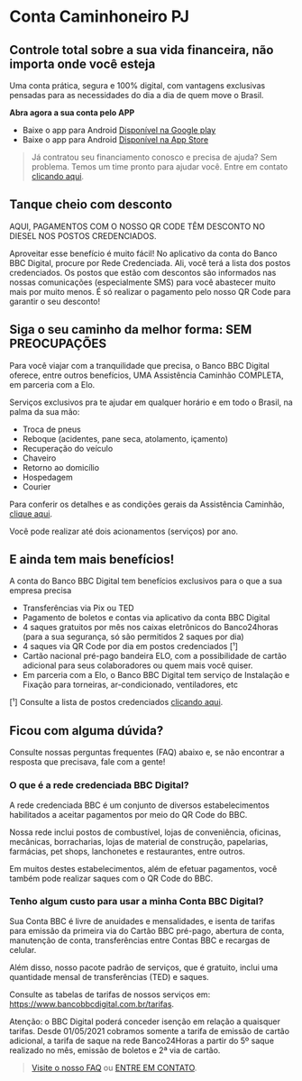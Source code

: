 # Conta Caminhoneiro PJ

## Controle total sobre a sua vida financeira, não importa onde você esteja

Uma conta prática, segura e 100% digital, com vantagens exclusivas pensadas para as necessidades do dia a dia de quem move o Brasil.

**Abra agora a sua conta pelo APP**

- Baixe o app para Android [Disponível na Google play]()
- Baixe o app para Android [Disponível na App Store]()

> Já contratou seu financiamento conosco e precisa de ajuda? Sem problema. Temos um time pronto para ajudar você. Entre em contato [clicando aqui](https://bancobbcdigital.com.br/canais-atendimento).

## Tanque cheio com desconto

AQUI, PAGAMENTOS COM O NOSSO QR CODE TÊM DESCONTO NO DIESEL NOS POSTOS CREDENCIADOS.

Aproveitar esse benefício é muito fácil! No aplicativo da conta do Banco BBC Digital, procure por Rede Credenciada. Ali, você terá a lista dos postos credenciados. Os postos que estão com descontos são informados nas nossas comunicações (especialmente SMS) para você abastecer muito mais por muito menos. É só realizar o pagamento pelo nosso QR Code para garantir o seu desconto!

## Siga o seu caminho da melhor forma: SEM PREOCUPAÇÕES

Para você viajar com a tranquilidade que precisa, o Banco BBC Digital oferece, entre outros benefícios, UMA Assistência Caminhão COMPLETA, em parceria com a Elo.

Serviços exclusivos pra te ajudar em qualquer horário e em todo o Brasil, na palma da sua mão:

- Troca de pneus
- Reboque (acidentes, pane seca, atolamento, içamento)
- Recuperação do veículo
- Chaveiro
- Retorno ao domicílio
- Hospedagem
- Courier

Para conferir os detalhes e as condições gerais da Assistência Caminhão, [clique aqui](https://bancobbcdigital.com.br/PDFs/4.1.1.CONTA_CAMINHONEIRO_PF/Condicoes%20gerais%20da%20Assistencia%20Caminhao.pdf).

Você pode realizar até dois acionamentos (serviços) por ano.

## E ainda tem mais benefícios!

A conta do Banco BBC Digital tem benefícios exclusivos para o que a sua empresa precisa

- Transferências via Pix ou TED
- Pagamento de boletos e contas via aplicativo da conta BBC Digital
- 4 saques gratuitos por mês nos caixas eletrônicos do Banco24horas (para a sua segurança, só são permitidos 2 saques por dia)
- 4 saques via QR Code por dia em postos credenciados [¹]
- Cartão nacional pré-pago bandeira ELO, com a possibilidade de cartão adicional para seus colaboradores ou quem mais você quiser.
- Em parceria com a Elo, o Banco BBC Digital tem serviço de Instalação e Fixação para torneiras, ar-condicionado, ventiladores, etc

[¹] Consulte a lista de postos credenciados [clicando aqui](https://bancobbcdigital.com.br/PDFs/4.1.1.CONTA_CAMINHONEIRO_PF/Postos%20com%20Saque%20via%20QR%20Code.pdf).

## Ficou com alguma dúvida?

Consulte nossas perguntas frequentes (FAQ) abaixo e, se não encontrar a resposta que precisava, fale com a gente!

### O que é a rede credenciada BBC Digital?

A rede credenciada BBC é um conjunto de diversos estabelecimentos habilitados a aceitar pagamentos por meio do QR Code do BBC.

Nossa rede inclui postos de combustível, lojas de conveniência, oficinas, mecânicas, borracharias, lojas de material de construção, papelarias, farmácias, pet shops, lanchonetes e restaurantes, entre outros.

Em muitos destes estabelecimentos, além de efetuar pagamentos, você também pode realizar saques com o QR Code do BBC.

### Tenho algum custo para usar a minha Conta BBC Digital?

Sua Conta BBC é livre de anuidades e mensalidades, e isenta de tarifas para emissão da primeira via do Cartão BBC pré-pago, abertura de conta, manutenção de conta, transferências entre Contas BBC e recargas de celular.

Além disso, nosso pacote padrão de serviços, que é gratuito, inclui uma quantidade mensal de transferências (TED) e saques.

Consulte as tabelas de tarifas de nossos serviços em: https://www.bancobbcdigital.com.br/tarifas.

Atenção: o BBC Digital poderá conceder isenção em relação a quaisquer tarifas. Desde 01/05/2021 cobramos somente a tarifa de emissão de cartão adicional, a tarifa de saque na rede Banco24Horas a partir do 5º saque realizado no mês, emissão de boletos e 2ª via de cartão.

> [Visite o nosso FAQ](https://bancobbcdigital.com.br/perguntas-frequentes) ou [ENTRE EM CONTATO](https://bancobbcdigital.com.br/canais-atendimento).
